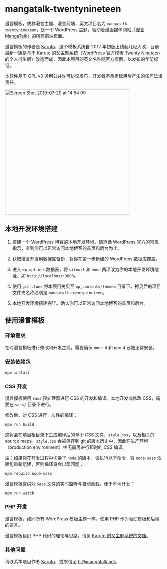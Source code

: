 # mangatalk-twentynineteen


漫言模板，或称漫言主题、漫言前端，英文项目名为 `mangatalk-twentynineteen`，是一个 WordPress 主题，驱动着漫画媒体网站[「漫言 MangaTalk」](http://mangatalk.net)的所有前端页面。

漫言模板的作者是 [Karuto](httsp://github.com/karuto)，这个模板系统自 2012 年初版上线起几经大改，目前最新一版是基于 [Karuto 的父主题系统](https://github.com/karuto/karuto-starter-theme)（WordPress 官方模板 [Twenty Nineteen](https://wordpress.com/theme/twentynineteen) 的个人衍生版）改造而成，因此本项目的英文名称随官方惯例，以发布的年份标记。

本软件基于 GPL v3 通用公共许可协议发布，开发者不承担延用后产生的任何法律责任。


<img width="400" alt="Screen Shot 2019-07-20 at 14 54 09" src="https://user-images.githubusercontent.com/1095291/61584548-7140d480-aafe-11e9-9cc3-d8458b3624ad.png">

## 本地开发环境搭建

1. 搭建一个 WordPress 博客的本地开发环境。请遵循 WordPress 官方的常规指示，直到你可以正常访问本地博客的首页和后台为止。

2. 获取漫言开发用数据库备份，将你在第一步新建的 WordPress 数据库覆盖。

3. 进入 `wp_options` 数据表，将 `siteurl` 和 `home` 两项改为你的本地开发环境地址，如 `http://localhost:3000`。

4. 使用 `git clone` 将本项目拷贝至 `wp_contents/themes` 目录下。拷贝后的项目文件夹名称必须是 `mangatalk-twentynineteen`。

5. 本地开发环境搭建完毕。确认你可以正常访问本地博客的首页和后台。

## 使用漫言模板

### 环境需求

在对漫言模板进行修改和开发之前，需要确保 `node 8` 和 `npm 4` 已被正常安装。

### 安装依赖包

```bash
npm install
```

### CSS 开发

漫言模板使用 `Sass` 预处理器进行 CSS 的开发和编译。本地开发或修改 CSS，需要在 `sass/` 目录下进行。

修改后，对 CSS 进行一次性的编译：
```bash
npm run build
```

这将会在项目根目录下生成编译后的单个 CSS 文件，`style.css`，以及相关的 source maps。`style.css` 会被保存到 git 的版本历史中，因此在生产环境（production environment）中无需再进行即时的 CSS 编译。

注：如果你在开发过程中切换了 `node` 的版本，请执行以下命令，将 `node-sass` 依赖包重新组建，否则编译将会出现问题：
```bash
npm rebuild node-sass
```

漫言模板提供对 `Sass` 文件的实时监听与自动重载，便于本地开发：
```bash
npm run watch
```

### PHP 开发

漫言模板，如同所有 WordPress 模板主题一样，使用 PHP 作为驱动模板和后端的语言。

漫言模板组织 PHP 代码的理论与思路，请见 [Karuto 的父主题系统的文档](https://github.com/karuto/karuto-starter-theme/blob/master/README.md)。

### 其他问题

请联系本项目作者 [Karuto](httsp://github.com/karuto)，或来信至 hi@mangatalk.net。
